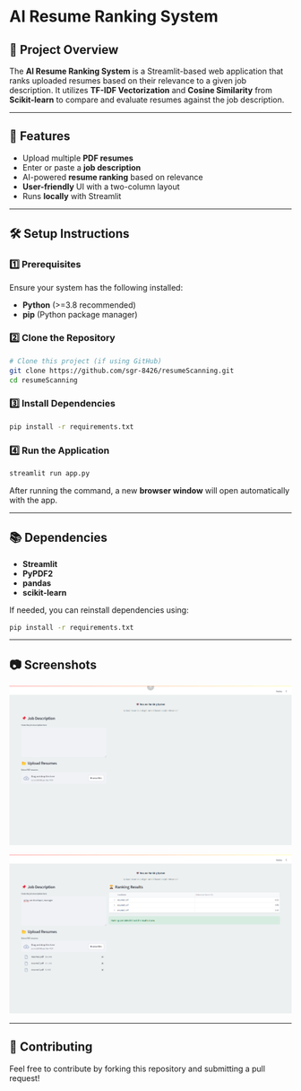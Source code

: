 # AI Resume Ranking System

## 📌 Project Overview
The **AI Resume Ranking System** is a Streamlit-based web application that ranks uploaded resumes based on their relevance to a given job description. It utilizes **TF-IDF Vectorization** and **Cosine Similarity** from **Scikit-learn** to compare and evaluate resumes against the job description.

---
## 🚀 Features
- Upload multiple **PDF resumes**
- Enter or paste a **job description**
- AI-powered **resume ranking** based on relevance
- **User-friendly** UI with a two-column layout
- Runs **locally** with Streamlit

---
## 🛠️ Setup Instructions

### 1️⃣ Prerequisites
Ensure your system has the following installed:
- **Python** (>=3.8 recommended)
- **pip** (Python package manager)

### 2️⃣ Clone the Repository
```sh
# Clone this project (if using GitHub)
git clone https://github.com/sgr-8426/resumeScanning.git
cd resumeScanning
```

### 3️⃣ Install Dependencies
```sh
pip install -r requirements.txt
```

### 4️⃣ Run the Application
```sh
streamlit run app.py
```
After running the command, a new **browser window** will open automatically with the app.

---
## 📚 Dependencies
- **Streamlit**
- **PyPDF2**
- **pandas**
- **scikit-learn**

If needed, you can reinstall dependencies using:
```sh
pip install -r requirements.txt
```

---
## 📷 Screenshots
![Resume Ranker](https://github.com/sgr-8426/AI-resume-scanning-and-ranking-system/blob/main/assets/screenshots/ss1.png)

![Resume Ranker](https://github.com/sgr-8426/AI-resume-scanning-and-ranking-system/blob/main/assets/screenshots/ss2.png)

---
## 🤝 Contributing
Feel free to contribute by forking this repository and submitting a pull request!
